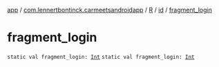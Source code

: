 [app](../../../index.md) / [com.lennertbontinck.carmeetsandroidapp](../../index.md) / [R](../index.md) / [id](index.md) / [fragment_login](./fragment_login.md)

# fragment_login

`static val fragment_login: `[`Int`](https://kotlinlang.org/api/latest/jvm/stdlib/kotlin/-int/index.html)
`static val fragment_login: `[`Int`](https://kotlinlang.org/api/latest/jvm/stdlib/kotlin/-int/index.html)